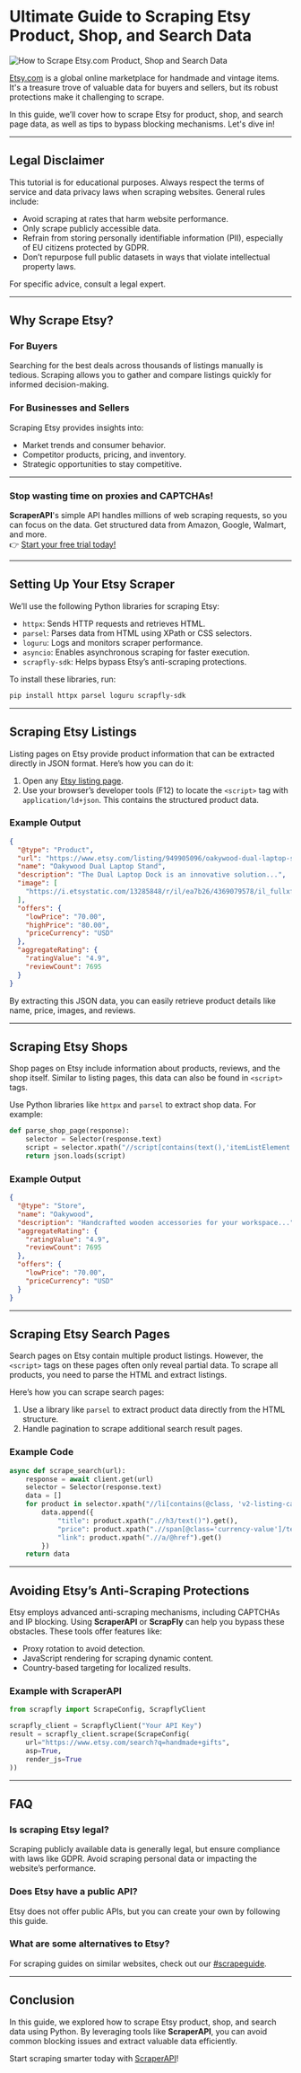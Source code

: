 
# Ultimate Guide to Scraping Etsy Product, Shop, and Search Data

![How to Scrape Etsy.com Product, Shop and Search Data](https://scrapfly.io/blog/content/images/how-to-scrape-etsy-com-product-review-data_banner_light.svg)

[Etsy.com](https://www.etsy.com/) is a global online marketplace for handmade and vintage items. It's a treasure trove of valuable data for buyers and sellers, but its robust protections make it challenging to scrape.

In this guide, we’ll cover how to scrape Etsy for product, shop, and search page data, as well as tips to bypass blocking mechanisms. Let's dive in!

---

## Legal Disclaimer

This tutorial is for educational purposes. Always respect the terms of service and data privacy laws when scraping websites. General rules include:

- Avoid scraping at rates that harm website performance.
- Only scrape publicly accessible data.
- Refrain from storing personally identifiable information (PII), especially of EU citizens protected by GDPR.
- Don’t repurpose full public datasets in ways that violate intellectual property laws.

For specific advice, consult a legal expert.

---

## Why Scrape Etsy?

### For Buyers
Searching for the best deals across thousands of listings manually is tedious. Scraping allows you to gather and compare listings quickly for informed decision-making.

### For Businesses and Sellers
Scraping Etsy provides insights into:

- Market trends and consumer behavior.
- Competitor products, pricing, and inventory.
- Strategic opportunities to stay competitive.

---

### Stop wasting time on proxies and CAPTCHAs!  
**ScraperAPI**'s simple API handles millions of web scraping requests, so you can focus on the data. Get structured data from Amazon, Google, Walmart, and more.  
👉 [Start your free trial today!](https://bit.ly/Scraperapi)

---

## Setting Up Your Etsy Scraper

We’ll use the following Python libraries for scraping Etsy:

- `httpx`: Sends HTTP requests and retrieves HTML.
- `parsel`: Parses data from HTML using XPath or CSS selectors.
- `loguru`: Logs and monitors scraper performance.
- `asyncio`: Enables asynchronous scraping for faster execution.
- `scrapfly-sdk`: Helps bypass Etsy’s anti-scraping protections.

To install these libraries, run:

```bash
pip install httpx parsel loguru scrapfly-sdk
```

---

## Scraping Etsy Listings

Listing pages on Etsy provide product information that can be extracted directly in JSON format. Here’s how you can do it:

1. Open any [Etsy listing page](https://www.etsy.com/listing/949905096).
2. Use your browser’s developer tools (F12) to locate the `<script>` tag with `application/ld+json`. This contains the structured product data.

### Example Output
```json
{
  "@type": "Product",
  "url": "https://www.etsy.com/listing/949905096/oakywood-dual-laptop-stand-wood-vertical",
  "name": "Oakywood Dual Laptop Stand",
  "description": "The Dual Laptop Dock is an innovative solution...",
  "image": [
    "https://i.etsystatic.com/13285848/r/il/ea7b26/4369079578/il_fullxfull.4369079578_p74k.jpg"
  ],
  "offers": {
    "lowPrice": "70.00",
    "highPrice": "80.00",
    "priceCurrency": "USD"
  },
  "aggregateRating": {
    "ratingValue": "4.9",
    "reviewCount": 7695
  }
}
```

By extracting this JSON data, you can easily retrieve product details like name, price, images, and reviews.

---

## Scraping Etsy Shops

Shop pages on Etsy include information about products, reviews, and the shop itself. Similar to listing pages, this data can also be found in `<script>` tags.

Use Python libraries like `httpx` and `parsel` to extract shop data. For example:

```python
def parse_shop_page(response):
    selector = Selector(response.text)
    script = selector.xpath("//script[contains(text(),'itemListElement')]/text()").get()
    return json.loads(script)
```

### Example Output
```json
{
  "@type": "Store",
  "name": "Oakywood",
  "description": "Handcrafted wooden accessories for your workspace...",
  "aggregateRating": {
    "ratingValue": "4.9",
    "reviewCount": 7695
  },
  "offers": {
    "lowPrice": "70.00",
    "priceCurrency": "USD"
  }
}
```

---

## Scraping Etsy Search Pages

Search pages on Etsy contain multiple product listings. However, the `<script>` tags on these pages often only reveal partial data. To scrape all products, you need to parse the HTML and extract listings.

Here’s how you can scrape search pages:

1. Use a library like `parsel` to extract product data directly from the HTML structure.
2. Handle pagination to scrape additional search result pages.

### Example Code
```python
async def scrape_search(url):
    response = await client.get(url)
    selector = Selector(response.text)
    data = []
    for product in selector.xpath("//li[contains(@class, 'v2-listing-card')]"):
        data.append({
            "title": product.xpath(".//h3/text()").get(),
            "price": product.xpath(".//span[@class='currency-value']/text()").get(),
            "link": product.xpath(".//a/@href").get()
        })
    return data
```

---

## Avoiding Etsy’s Anti-Scraping Protections

Etsy employs advanced anti-scraping mechanisms, including CAPTCHAs and IP blocking. Using **ScraperAPI** or **ScrapFly** can help you bypass these obstacles. These tools offer features like:

- Proxy rotation to avoid detection.
- JavaScript rendering for scraping dynamic content.
- Country-based targeting for localized results.

### Example with ScraperAPI
```python
from scrapfly import ScrapeConfig, ScrapflyClient

scrapfly_client = ScrapflyClient("Your API Key")
result = scrapfly_client.scrape(ScrapeConfig(
    url="https://www.etsy.com/search?q=handmade+gifts",
    asp=True,
    render_js=True
))
```

---

## FAQ

### Is scraping Etsy legal?
Scraping publicly available data is generally legal, but ensure compliance with laws like GDPR. Avoid scraping personal data or impacting the website’s performance.

### Does Etsy have a public API?
Etsy does not offer public APIs, but you can create your own by following this guide.

### What are some alternatives to Etsy?
For scraping guides on similar websites, check out our [#scrapeguide](https://scrapfly.io/blog/tag/scrapeguide).

---

## Conclusion

In this guide, we explored how to scrape Etsy product, shop, and search data using Python. By leveraging tools like **ScraperAPI**, you can avoid common blocking issues and extract valuable data efficiently.

Start scraping smarter today with [ScraperAPI](https://bit.ly/Scraperapi)!
